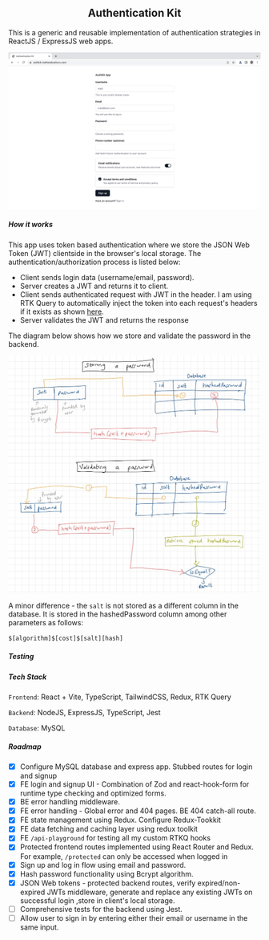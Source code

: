 <h2 align="center"> Authentication Kit </h1>

This is a generic and reusable implementation of authentication strategies in ReactJS / ExpressJS web apps.

![progress](./docs/current-progress1.jpg)

##### How it works

This app uses token based authentication where we store the JSON Web  Token (JWT) clientside in the browser's local storage. The authentication/authorization process is listed below:

- Client sends login data (username/email, password).
- Server creates a JWT and returns it to client.
- Client sends authenticated request with JWT in the header. I am using RTK Query to automatically inject the token into each request's headers if it exists as shown [here](./react-frontend/src/api/auth.ts).
-  Server validates the JWT and returns the response

The diagram below shows how we store and validate the password in the backend.

<p align="center">
    <img src="./docs/how_it_works.jpg" width="600px" >
</p>

A minor difference - the `salt` is not stored as a different column in the  database. It is stored in the hashedPassword column among other parameters as follows:

```sh
$[algorithm]$[cost]$[salt][hash]
```

##### Testing

##### Tech Stack 

`Frontend`: React + Vite, TypeScript, TailwindCSS, Redux, RTK Query

`Backend`: NodeJS, ExpressJS, TypeScript, Jest

`Database`: MySQL

##### Roadmap

- [x] Configure MySQL database and express app. Stubbed routes for login and signup
- [x] FE login and signup UI - Combination of Zod and react-hook-form for runtime type checking and optimized forms.
- [x] BE error handling middleware.
- [x] FE error handling - Global error and 404 pages. BE 404 catch-all route.
- [x] FE state management using Redux. Configure Redux-Tookkit
- [x] FE data fetching and caching layer using redux toolkit
- [x] FE `/api-playground` for testing all my custom RTKQ hooks
- [x] Protected frontend routes implemented using React Router and Redux. For example, `/protected` can only be accessed when logged in
- [x] Sign up and log in flow using email and password.
- [x] Hash password functionality using Bcrypt algorithm.
- [x] JSON Web tokens - protected backend routes, verify expired/non-expired JWTs middleware, generate and replace any existing JWTs on successful login ,store in client's local storage.
- [ ] Comprehensive tests for the backend using Jest.
- [ ] Allow user to sign in by entering either their email or username in the same input.